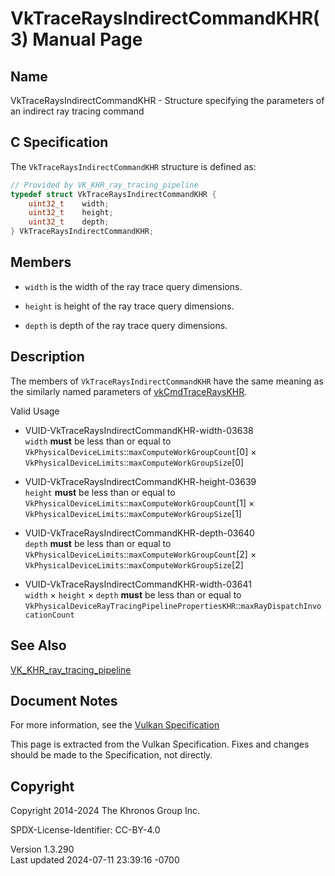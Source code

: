 # VkTraceRaysIndirectCommandKHR(3) Manual Page

## Name

VkTraceRaysIndirectCommandKHR - Structure specifying the parameters of
an indirect ray tracing command



## <a href="#_c_specification" class="anchor"></a>C Specification

The `VkTraceRaysIndirectCommandKHR` structure is defined as:

``` c
// Provided by VK_KHR_ray_tracing_pipeline
typedef struct VkTraceRaysIndirectCommandKHR {
    uint32_t    width;
    uint32_t    height;
    uint32_t    depth;
} VkTraceRaysIndirectCommandKHR;
```

## <a href="#_members" class="anchor"></a>Members

- `width` is the width of the ray trace query dimensions.

- `height` is height of the ray trace query dimensions.

- `depth` is depth of the ray trace query dimensions.

## <a href="#_description" class="anchor"></a>Description

The members of `VkTraceRaysIndirectCommandKHR` have the same meaning as
the similarly named parameters of
[vkCmdTraceRaysKHR](https://registry.khronos.org/vulkan/specs/1.3-extensions/man/html/vkCmdTraceRaysKHR.html).

Valid Usage

- <a href="#VUID-VkTraceRaysIndirectCommandKHR-width-03638"
  id="VUID-VkTraceRaysIndirectCommandKHR-width-03638"></a>
  VUID-VkTraceRaysIndirectCommandKHR-width-03638  
  `width` **must** be less than or equal to
  `VkPhysicalDeviceLimits`::`maxComputeWorkGroupCount`\[0\] ×
  `VkPhysicalDeviceLimits`::`maxComputeWorkGroupSize`\[0\]

- <a href="#VUID-VkTraceRaysIndirectCommandKHR-height-03639"
  id="VUID-VkTraceRaysIndirectCommandKHR-height-03639"></a>
  VUID-VkTraceRaysIndirectCommandKHR-height-03639  
  `height` **must** be less than or equal to
  `VkPhysicalDeviceLimits`::`maxComputeWorkGroupCount`\[1\] ×
  `VkPhysicalDeviceLimits`::`maxComputeWorkGroupSize`\[1\]

- <a href="#VUID-VkTraceRaysIndirectCommandKHR-depth-03640"
  id="VUID-VkTraceRaysIndirectCommandKHR-depth-03640"></a>
  VUID-VkTraceRaysIndirectCommandKHR-depth-03640  
  `depth` **must** be less than or equal to
  `VkPhysicalDeviceLimits`::`maxComputeWorkGroupCount`\[2\] ×
  `VkPhysicalDeviceLimits`::`maxComputeWorkGroupSize`\[2\]

- <a href="#VUID-VkTraceRaysIndirectCommandKHR-width-03641"
  id="VUID-VkTraceRaysIndirectCommandKHR-width-03641"></a>
  VUID-VkTraceRaysIndirectCommandKHR-width-03641  
  `width` × `height` × `depth` **must** be less than or equal to
  `VkPhysicalDeviceRayTracingPipelinePropertiesKHR`::`maxRayDispatchInvocationCount`

## <a href="#_see_also" class="anchor"></a>See Also

[VK_KHR_ray_tracing_pipeline](https://registry.khronos.org/vulkan/specs/1.3-extensions/man/html/VK_KHR_ray_tracing_pipeline.html)

## <a href="#_document_notes" class="anchor"></a>Document Notes

For more information, see the <a
href="https://registry.khronos.org/vulkan/specs/1.3-extensions/html/vkspec.html#VkTraceRaysIndirectCommandKHR"
target="_blank" rel="noopener">Vulkan Specification</a>

This page is extracted from the Vulkan Specification. Fixes and changes
should be made to the Specification, not directly.

## <a href="#_copyright" class="anchor"></a>Copyright

Copyright 2014-2024 The Khronos Group Inc.

SPDX-License-Identifier: CC-BY-4.0

Version 1.3.290  
Last updated 2024-07-11 23:39:16 -0700
